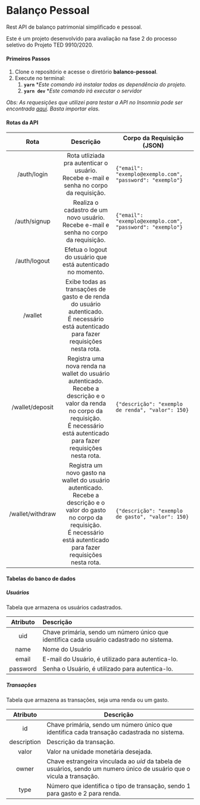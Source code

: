 

# Balanço Pessoal

Rest API de balanço patrimonial simplificado e pessoal.

Este é um projeto desenvolvido para avaliação na fase 2 do processo seletivo do Projeto TED 9910/2020. 

#### Primeiros Passos

1. Clone o repositório e acesse o diretório **balanco-pessoal**.
2. Execute no terminal:
   1. **`yarn`** **Este comando irá instalar todas as dependência do projeto.*
   2. **`yarn dev`** **Este comando irá executar o servidor*

*Obs: As requesições que utilizei para testar a API no Insomnia pode ser encontrada [aqui](https://gist.github.com/PauloHFS/835bec88e0ea02ba5ebcfad5a7c3a0ba). Basta importar elas.*

#### Rotas da API

|       Rota       |                          Descrição                           | Corpo da Requisição (JSON)                                |
| :--------------: | :----------------------------------------------------------: | --------------------------------------------------------- |
|   /auth/login    | Rota utliziada pra autenticar o usuário. <br />Recebe e-mail e senha no corpo da requisição. | `{"email": "exemplo@exemplo.com", "password": "exemplo"}` |
|   /auth/signup   | Realiza o cadastro de um novo usuário.<br />Recebe e-mail e senha no corpo da requisição. | `{"email": "exemplo@exemplo.com", "password": "exemplo"}` |
|   /auth/logout   | Efetua o logout do usuário que está autenticado no momento.  |                                                           |
|     /wallet      | Exibe todas as transações de gasto e de renda do usuário autenticado.<br />É necessário está autenticado para fazer requisições nesta rota. |                                                           |
| /wallet/deposit  | Registra uma nova renda na wallet do usuário autenticado.<br />Recebe a descrição e o valor da renda no corpo da requisição.<br />É necessário está autenticado para fazer requisições nesta rota. | `{"descrição": "exemplo de renda", "valor": 150}`         |
| /wallet/withdraw | Registra um novo gasto na wallet do usuário autenticado.<br />Recebe a descrição e o valor do gasto no corpo da requisição.<br />É necessário está autenticado para fazer requisições nesta rota. | `{"descrição": "exemplo de gasto", "valor": 150}`         |

#### Tabelas do banco de dados

##### Usuários

Tabela que armazena os usuários cadastrados.

| Atributo | Descrição                                                    |
| :------: | :----------------------------------------------------------- |
|   uid    | Chave primária, sendo um número único que identifica cada usuário cadastrado no sistema. |
|   name   | Nome do Usuário                                              |
|  email   | E-mail do Usuário, é utilizado para autentica-lo.            |
| password | Senha o Usuário, é utilizado para autentica-lo.              |

##### Transações

Tabela que armazena as transações, seja uma renda ou um gasto.

|  Atributo   | Descrição                                                    |
| :---------: | ------------------------------------------------------------ |
|     id      | Chave primária, sendo um número único que identifica cada transação cadastrada no sistema. |
| description | Descrição da transação.                                      |
|    valor    | Valor na unidade monetária desejada.                         |
|    owner    | Chave estrangeira vinculada ao *uid* da tabela de usuários, sendo um numero único de usuário que o vicula a transação. |
|    type     | Número que identifica o tipo de transação, sendo 1 para gasto e 2 para renda. |

